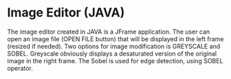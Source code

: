 # Image Editor (JAVA)

The image editor created in JAVA is a JFrame application.
The user can open an image file (OPEN FILE button) that will be displayed in the left frame (resized if needed).
Two options for image modification is GREYSCALE and SOBEL.
Greyscale obviously displays a desaturated version of the original image in the right frame.
The Sobel is used for edge detection, using SOBEL operator.

